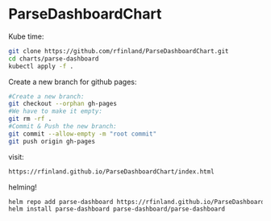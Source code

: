 # ParseDashboardChart

Kube time:
```bash
git clone https://github.com/rfinland/ParseDashboardChart.git
cd charts/parse-dashboard
kubectl apply -f .
```

Create a new branch for github pages:
```bash
#Create a new branch:
git checkout --orphan gh-pages
#We have to make it empty:
git rm -rf .
#Commit & Push the new branch:
git commit --allow-empty -m "root commit"
git push origin gh-pages
```
visit:
```bash
https://rfinland.github.io/ParseDashboardChart/index.html
```

helming!

```bash
helm repo add parse-dashboard https://rfinland.github.io/ParseDashboardChart
helm install parse-dashboard parse-dashboard/parse-dashboard 
```
